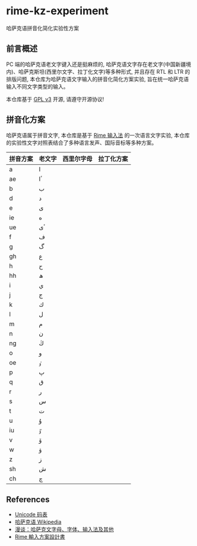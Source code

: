 # rime-kz-experiment

哈萨克语拼音化简化实验性方案

## 前言概述

PC 端的哈萨克语老文字键入还是挺麻烦的, 哈萨克语文字存在老文字(中国新疆境内)、哈萨克斯坦(西里尔文字、拉丁化文字)等多种形式, 并且存在 RTL 和 LTR 的排版问题, 本仓库为哈萨克语文字输入的拼音化简化方案实验, 旨在统一哈萨克语输入不同文字类型的输入。

本仓库基于 [GPL v3](./LICENSE) 开源, 请遵守开源协议!

## 拼音化方案

哈萨克语属于拼音文字, 本仓库是基于 [Rime 输入法](https://github.com/rime) 的一次语言文字实验, 本仓库的实验性文字对照表结合了多种语言发声、国际音标等多种方案。

| 拼音方案 | 老文字 | 西里尔字母 | 拉丁化方案 |
| -------- | ------ | ---------- | ---------- |
| a        | ا      |            |            |
| ae       | ٴا     |            |            |
| b        | ب      |            |            |
| d        | د      |            |            |
| e        | ى      |            |            |
| ie       | ە      |            |            |
| ue       | ٴى     |            |            |
| f        | ف      |            |            |
| g        | گ      |            |            |
| gh       | ع      |            |            |
| h        | ح      |            |            |
| hh       | ھ      |            |            |
| i        | ي      |            |            |
| j        | ج      |            |            |
| k        | ك      |            |            |
| l        | ل      |            |            |
| m        | م      |            |            |
| n        | ن      |            |            |
| ng       | ڭ      |            |            |
| o        | و      |            |            |
| oe       | ٶ      |            |            |
| p        | پ      |            |            |
| q        | ق      |            |            |
| r        | ر      |            |            |
| s        | س      |            |            |
| t        | ت      |            |            |
| u        | ۇ      |            |            |
| iu       | ٷ      |            |            |
| v        | ۆ      |            |            |
| w        | ۋ      |            |            |
| z        | ز      |            |            |
| sh       | ش      |            |            |
| ch       | چ      |            |            |

## References

- [Unicode 码表](https://blog.csdn.net/hherima/article/details/9045765)
- [哈萨克语 Wikipedia](https://zh.wikipedia.org/wiki/%E5%93%88%E8%96%A9%E5%85%8B%E8%AA%9E)
- [漫谈：哈萨克文字母、字体、输入法及其他](https://zhuanlan.zhihu.com/p/98359081)
- [Rime 輸入方案設計書](https://github.com/rime/home/wiki/RimeWithSchemata)

